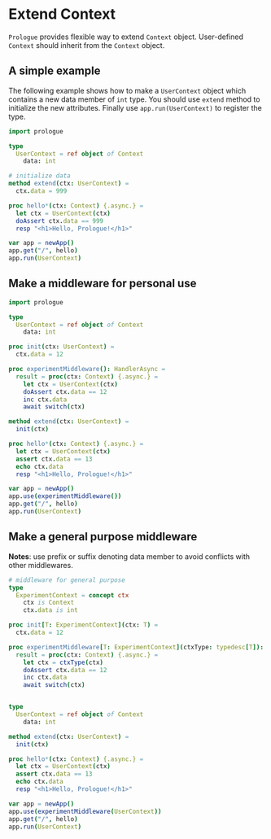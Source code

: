 # Extend Context

`Prologue` provides flexible way to extend `Context` object. User-defined `Context` should inherit from the `Context` object.

## A simple example

The following example shows how to make a `UserContext` object which contains
a new data member of `int` type. You should use `extend` method to initialize
the new attributes. Finally use `app.run(UserContext)` to register the type.

```nim
import prologue

type
  UserContext = ref object of Context
    data: int

# initialize data
method extend(ctx: UserContext) =
  ctx.data = 999

proc hello*(ctx: Context) {.async.} =
  let ctx = UserContext(ctx)
  doAssert ctx.data == 999
  resp "<h1>Hello, Prologue!</h1>"

var app = newApp()
app.get("/", hello)
app.run(UserContext)
```

## Make a middleware for personal use

```nim
import prologue

type
  UserContext = ref object of Context
    data: int

proc init(ctx: UserContext) =
  ctx.data = 12

proc experimentMiddleware(): HandlerAsync =
  result = proc(ctx: Context) {.async.} =
    let ctx = UserContext(ctx)
    doAssert ctx.data == 12
    inc ctx.data
    await switch(ctx)

method extend(ctx: UserContext) =
  init(ctx)

proc hello*(ctx: Context) {.async.} =
  let ctx = UserContext(ctx)
  assert ctx.data == 13
  echo ctx.data
  resp "<h1>Hello, Prologue!</h1>"

var app = newApp()
app.use(experimentMiddleware())
app.get("/", hello)
app.run(UserContext)
```

## Make a general purpose middleware

**Notes**: use prefix or suffix denoting data member to avoid conflicts with other middlewares.

```nim
# middleware for general purpose
type
  ExperimentContext = concept ctx
    ctx is Context
    ctx.data is int

proc init[T: ExperimentContext](ctx: T) =
  ctx.data = 12

proc experimentMiddleware[T: ExperimentContext](ctxType: typedesc[T]): HandlerAsync =
  result = proc(ctx: Context) {.async.} =
    let ctx = ctxType(ctx)
    doAssert ctx.data == 12
    inc ctx.data
    await switch(ctx)


type
  UserContext = ref object of Context
    data: int

method extend(ctx: UserContext) =
  init(ctx)

proc hello*(ctx: Context) {.async.} =
  let ctx = UserContext(ctx)
  assert ctx.data == 13
  echo ctx.data
  resp "<h1>Hello, Prologue!</h1>"

var app = newApp()
app.use(experimentMiddleware(UserContext))
app.get("/", hello)
app.run(UserContext)
```
